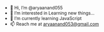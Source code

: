 - 👋 Hi, I’m @aryaanand055
- 👀 I’m interested in Learning new things...
- 🌱 I’m currently learning JavaScript
- 📫 Reach me at aryaanand053@gmail.com

<!---
aryaanand055/aryaanand055 is a ✨ special ✨ repository because its `README.md` (this file) appears on your GitHub profile.
You can click the Preview link to take a look at your changes.
--->
